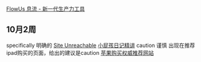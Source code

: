 [FlowUs 息流 - 新一代生产力工具](https://flowus.cn/share/7bbaabda-89fa-4cb4-84b0-43c2809e3631)

## 10月2周
specifically  明确的
[Site Unreachable](https://www.youtube.com/watch?v=6yLqMLT4z6I)
[小屁孩日记精讲](https://www.bilibili.com/video/BV1pD4y1c7Aq/?spm_id_from=333.788.recommend_more_video.0&vd_source=b92112731015c20054034d26c9ad8a67)
caution 谨慎
出现在推荐ipad购买的页面，给出的建议是caution
[苹果购买权威推荐网站](https://buyersguide.macrumors.com/#MacBook_Pro_16)